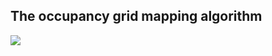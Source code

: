 
## The occupancy grid mapping algorithm

<img src="https://latex.codecogs.com/gif.latex?p(m|z_{1:t},&space;x_{1:t})" />

